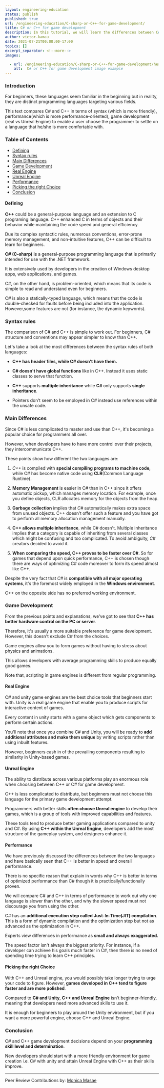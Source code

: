 ```yaml
---
layout: engineering-education
status: publish
published: true
url: /engineering-education/C-sharp-or-C++-for-game-development/
title: C# or C++ for game development
description: In this tutorial, we will learn the differences between C# and C++ programming languages. We will get to know which one we can use for game developmet as beginners.
author: victor-kamau
date: 2021-07-21T00:00:00-17:00
topics: []
excerpt_separator: <!--more-->
images:

  - url: /engineering-education/C-sharp-or-C++-for-game-development/hero.jpg
    alt:  C# or C++ for game development image example
---
```


### Introduction
For beginners, these languages seem familiar in the beginning but in reality, they are distinct programming languages targeting various fields.
<!--more-->

This text compares C# and C++ in terms of syntax (which is more friendly), performance(which is more performance-oriented), game development (real vs Unreal Engine) to enable a user choose the programmer to settle on a language that he/she is more comfortable with.

### Table of Contents
- [Defining](#defining)
- [Syntax rules](#syntax-rules)
- [Main Differences](#main-differences)
- [Game Development ](#game-development)
- [Real Engine](#real-engine)
- [Unreal Engine](#unreal-engine)
- [Performance](#performance)
- [Picking the right Choice](#picking-the-right-choice)
- [Conclusion](#conclusion)

#### Defining 
**C++** could be a general-purpose language and an extension to C programing language. C++ enhanced C in terms of objects and their behavior while maintaining the code speed and general efficiency.

Due its complex syntactic rules, numerous conventions, error-prone memory management, and non-intuitive features, C++ can be difficult to learn for beginners.

**C# (C-sharp)** is a general-purpose programming language that is primarily intended for use with the .NET framework.

It is extensively used by developers in the creation of Windows desktop apps, web applications, and games.

C#, on the other hand, is problem-oriented, which means that its code is simple to read and understand even for beginners.

C# is also a statically-typed language, which means that the code is double-checked for faults before being included into the application. However,some features are not (for instance, the dynamic keywords).

### Syntax rules
The comparison of C# and C++ is simple to work out. For beginners, C# structure and conventions may appear simpler to know than C++.

Let's take a look at the most differences between the syntax rules of both languages:

- **C++ has header files, while C# doesn't have them.**
- **C# doesn't have global functions** like in C++. Instead it uses static classes to serve that function.

- **C++** supports **multiple inheritance** while **C#** only supports **single inheritance**.

- Pointers don't seem to be employed in C# instead use references within the unsafe code.

### Main Differences
Since C# is less complicated to master and use than C++, it's becoming a popular choice for programmers all over.

However, when developers have to have more control over their projects, they intercommunicate C++.

These points show how different the two languages are:

1. *C++* is compiled with **special compiling programs to machine code**, while C# has become native code using **CLR**(Common Language Runtime).

2. **Memory Management** is easier in C# than in C++ since it offers automatic pickup, which manages memory location. For example, once you define objects, CLR allocates memory for the objects from the heap.

3. **Garbage collection** implies that *C#* automatically makes extra space from unused objects. C++ doesn't offer such a feature and you have got to perform all memory allocation management manually.

4. **C++ allows multiple inheritance**, while C# doesn't.
  Multiple inheritance implies that a category is capable of inheriting from several classes which might be confusing and too complicated. To avoid ambiguity, *C#* creators decided to avoid it.

5. **When comparing the speed, C++ proves to be faster over C#**.
  So for games that depend upon quick performance, C++ is chosen though there are ways of optimizing C# code moreover to form its speed almost like C++.

Despite the very fact that *C#* is **compatible with all major operating systems**, it's the foremost widely employed in the **Windows environment**.

C++ on the opposite side has no preferred working environment.

### Game Development
From the previous points and explanations, we've got to see that **C++ has better hardware control on the PC or server**.

Therefore, it's usually a more suitable preference for game development. However, this doesn't exclude C# from the choices.

Game engines allow you to form games without having to stress about physics and animations.

This allows developers with average programming skills to produce equally good games.

Note that, scripting in game engines is different from regular programming.

#### Real Engine
C# and unity game engines are the best choice tools that beginners start with. Unity is a real game engine that enable you to produce scripts for interactive content of games.

Every content in unity starts with a game object which gets components to perform certain actions.

You'll note that once you combine C# and Unity, you will be ready to **add additional attributes and make them unique** by writing scripts rather than using inbuilt features.

However, beginners cash in of the prevailing components resulting to similarity in Unity-based games.

#### Unreal Engine

The ability to distribute across various platforms play an enormous role when choosing between C++ or C# for game development.

C++ is less complicated to distribute, but beginners must not choose this language for the primary game development attempt.

Programmers with better skills **often choose Unreal engine** to develop their games, which is a group of tools with improved capabilities and features.

These tools tend to produce better gaming applications compared to unity and C#.
By using **C++ within the Unreal Engine**, developers add the most structure of the gameplay system, and designers enhance it.

#### Performance
We have previously discussed the differences between the two languages and have basically seen that C++ is better in speed and overall performance.

There is no specific reason that explain in words why C++ is better in terms of optimized performance than C# though it is practically/functionally proven.

We will compare C# and C++ in terms of performance to work out why one language is slower than the other, and why the slower speed must not discourage you from using the other.

C# has an **additional execution step called Just-In-Time(JIT) compilation**.
This is a form of dynamic compilation and the optimization step but not as advanced as the optimization in C++.

Experts view differences in performance as **small and always exaggerated.**

The speed factor isn't always the biggest priority. For instance, if a developer can achieve his goals much faster in C#, then there is no need of spending time trying to learn C++ principles.

#### Picking the right Choice
With C++ and Unreal engine, you would possibly take longer trying to urge your code to figure. However, **games developed in C++ tend to figure faster and are more polished**.

Compared to **C# and Unity**, **C++ and Unreal Engine** isn't beginner-friendly, meaning that developers need more advanced skills to use it.

It is enough for beginners to play around the Unity environment, but if you want a more powerful engine, choose C++ and Unreal Engine.

### Conclusion
C# and C++ game development decisions depend on your **programming skill level and determination**.

New developers should start with a more friendly environment for game creation i.e. C# with unity and attain Unreal Engine with C++ as their skills improve.

---
Peer Review Contributions by: [Monica Masae](/engineering-education/authors/monica-masae/)
